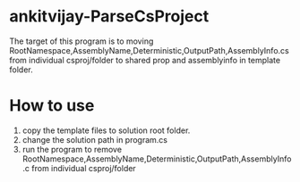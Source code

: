 # ankitvijay-ParseCsProject

The target of this program is to moving RootNamespace,AssemblyName,Deterministic,OutputPath,AssemblyInfo.cs from individual csproj/folder to shared prop and assemblyinfo in template folder.

# How to use
1. copy the template files to solution root folder.
2. change the solution path in program.cs
3. run the program to remove RootNamespace,AssemblyName,Deterministic,OutputPath,AssemblyInfo.c from individual csproj/folder
